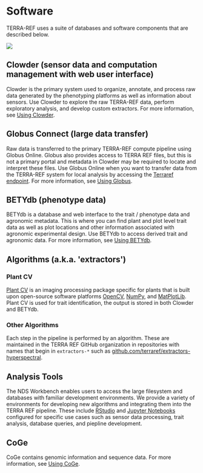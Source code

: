 # Software

TERRA-REF uses a suite of databases and software components that are described below.

![](.gitbook/assets/terraref-pipeline-simple-v4.jpg)

## Clowder \(sensor data and computation management with web user interface\)

Clowder is the primary system used to organize, annotate, and process raw data generated by the phenotyping platforms as well as information about sensors. Use Clowder to explore the raw TERRA-REF data, perform exploratory analysis, and develop custom extractors. For more information, see [Using Clowder]().

## Globus Connect \(large data transfer\)

Raw data is transferred to the primary TERRA-REF compute pipeline using Globus Online. Globus also provides access to TERRA REF files, but this is not a primary portal and metadata in Clowder may be required to locate and interpret these files. Use Globus Online when you want to transfer data from the TERRA-REF system for local analysis by accessing the [Terraref endpoint](https://www.globus.org/app/endpoints/403204c4-6004-11e6-8316-22000b97daec/overview). For more information, see [Using Globus]().

## **BETYdb \(phenotype data\)**

BETYdb is a database and web interface to the trait / phenotype data and agronomic metadata. This is where you can find plant and plot level trait data as well as plot locations and other information associated with agronomic experimental design. Use BETYdb to access derived trait and agronomic data. For more information, see [Using BETYdb]().

## Algorithms \(a.k.a. 'extractors'\)

### Plant CV

[Plant CV](http://plantcv.danforthcenter.org/) is an imaging processing package specific for plants that is built upon open-source software platforms [OpenCV](http://opencv.org/), [NumPy](http://www.numpy.org/), and [MatPlotLib](http://matplotlib.org/). Plant CV is used for trait identification, the output is stored in both Clowder and BETYdb.

### Other Algorithms

Each step in the pipeline is performed by an algorithm. These are maintained in the TERRA REF GitHub organization in repositories with names that begin in `extractors-*` such as [github.com/terraref/extractors-hyperspectral](https://github.com/terraref/extractors-hyperspectral).

## Analysis Tools

The NDS Workbench enables users to access the large filesystem and databases with familiar development environments. We provide a variety of environments for developing new algorithms and integrating them into the TERRA REF pipeline. These include [RStudio](https://www.rstudio.com/) and [Jupyter Notebooks](http://jupyter.org/) configured for specific use cases such as sensor data processing, trait analysis, database queries, and piepline development.

## **CoGe**

CoGe contains genomic information and sequence data. For more information, see [Using CoGe]().

